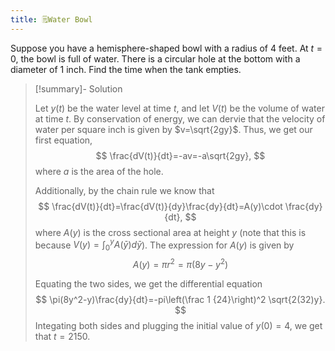 ```yaml
---
title: 🗒️Water Bowl
---
```


Suppose you have a hemisphere-shaped bowl with a radius of $4$ feet. At $t=0$, the bowl is full of water. There is a circular hole at the bottom with a diameter of $1$ inch. Find the time when the tank empties. 

> [!summary]- Solution
> 
> Let $y(t)$ be the water level at time $t$, and let $V(t)$ be the volume of water at time $t$. By conservation of energy, we can dervie that the velocity of water per square inch is given by $v=\sqrt{2gy}$. Thus, we get our first equation, 
> $$
> \frac{dV(t)}{dt}=-av=-a\sqrt{2gy},
> $$
> where $a$ is the area of the hole. 
>
> Additionally, by the chain rule we know that 
> $$
> \frac{dV(t)}{dt}=\frac{dV(t)}{dy}\frac{dy}{dt}=A(y)\cdot \frac{dy}{dt},
> $$
> where $A(y)$ is the cross sectional area at height $y$ (note that this is because $V(y)=\int_0^y A(\bar{y})d\bar{y}$). The expression for $A(y)$ is given by 
> $$
> A(y)=\pi r^2=\pi(8y-y^2)
> $$
>
> Equating the two sides, we get the differential equation
> $$
> \pi(8y^2-y)\frac{dy}{dt}=-pi\left(\frac 1 {24}\right)^2 \sqrt{2(32)y}.
> $$
> Integating both sides and plugging the initial value of $y(0)=4$, we get that $t=2150$. 
